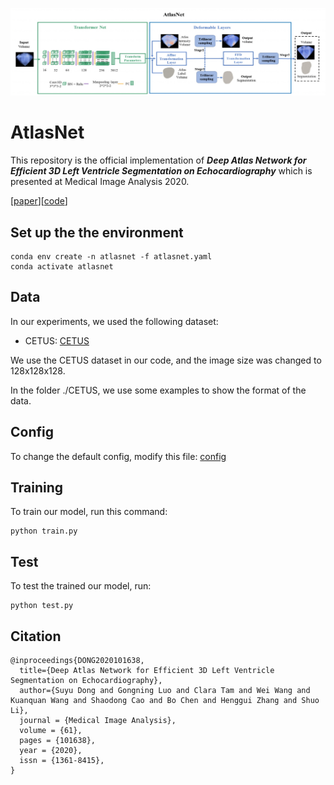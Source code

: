 ![image](AtlasNet.png)

# AtlasNet

This repository is the official implementation of ***Deep Atlas Network for Efficient 3D Left Ventricle Segmentation on Echocardiography*** which is presented at Medical Image Analysis 2020.

[[paper](https://www.sciencedirect.com/science/article/abs/pii/S1361841520300050)][[code](https://github.com/PerceptionComputingLab/atlasnet)]

## Set up the the environment
```
conda env create -n atlasnet -f atlasnet.yaml
conda activate atlasnet
```

## Data
In our experiments, we used the following dataset:
* CETUS: [CETUS](https://www.creatis.insa-lyon.fr/Challenge/CETUS/databases.html)


We use the CETUS dataset in our code, and the image size was changed to 128x128x128.

In the folder ./CETUS, we use some examples to show the format of the data.

## Config

To change the default config, modify this file: [config](./Model/config.py)

## Training

To train our model, run this command: 

```train
python train.py
```
## Test

To test the trained our model, run:

```eval
python test.py
```

## Citation

```    
@inproceedings{DONG2020101638,
  title={Deep Atlas Network for Efficient 3D Left Ventricle Segmentation on Echocardiography},
  author={Suyu Dong and Gongning Luo and Clara Tam and Wei Wang and Kuanquan Wang and Shaodong Cao and Bo Chen and Henggui Zhang and Shuo Li},
  journal = {Medical Image Analysis},
  volume = {61},
  pages = {101638},
  year = {2020},
  issn = {1361-8415},
}
```
